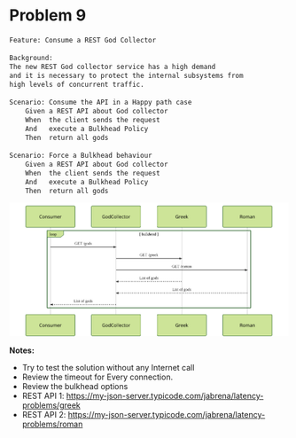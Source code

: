 # Problem 9

```gherkin
Feature: Consume a REST God Collector

Background:
The new REST God collector service has a high demand
and it is necessary to protect the internal subsystems from
high levels of concurrent traffic.

Scenario: Consume the API in a Happy path case
    Given a REST API about God collector
    When  the client sends the request
    And   execute a Bulkhead Policy
    Then  return all gods

Scenario: Force a Bulkhead behaviour
    Given a REST API about God collector
    When  the client sends the request
    And   execute a Bulkhead Policy
    Then  return all gods
```

![](./sequence-diagram-latency-problem9.svg)


**Notes:**

- Try to test the solution without any Internet call
- Review the timeout for Every connection.
- Review the bulkhead options
- REST API 1: https://my-json-server.typicode.com/jabrena/latency-problems/greek
- REST API 2: https://my-json-server.typicode.com/jabrena/latency-problems/roman
